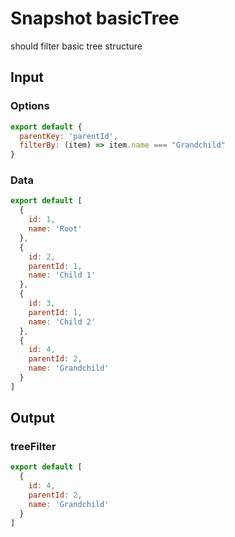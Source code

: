 # Snapshot basicTree

should filter basic tree structure

## Input

### Options
```js
export default {
  parentKey: 'parentId',
  filterBy: (item) => item.name === "Grandchild"
}
```

### Data
```js
export default [
  {
    id: 1,
    name: 'Root'
  },
  {
    id: 2,
    parentId: 1,
    name: 'Child 1'
  },
  {
    id: 3,
    parentId: 1,
    name: 'Child 2'
  },
  {
    id: 4,
    parentId: 2,
    name: 'Grandchild'
  }
]
```

## Output

### treeFilter
```js
export default [
  {
    id: 4,
    parentId: 2,
    name: 'Grandchild'
  }
]
```